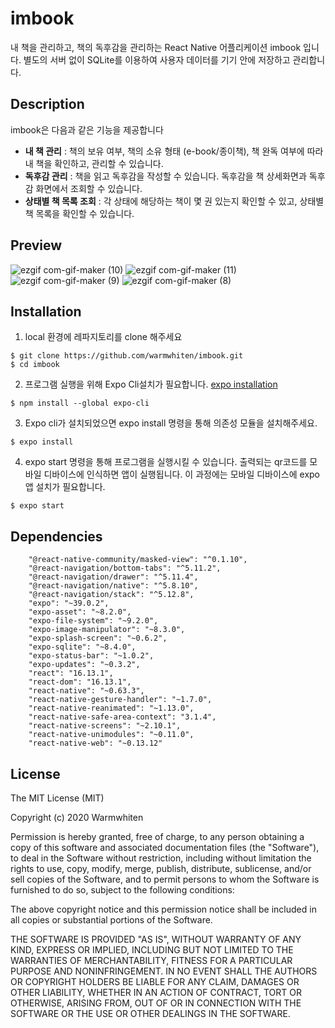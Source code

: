 # imbook
내 책을 관리하고, 책의 독후감을 관리하는 React Native 어플리케이션 imbook 입니다. 별도의 서버 없이 SQLite를 이용하여 사용자 데이터를 기기 안에 저장하고 관리합니다.

## Description
  
imbook은 다음과 같은 기능을 제공합니다
  - **내 책 관리** : 책의 보유 여부, 책의 소유 형태 (e-book/종이책), 책 완독 여부에 따라 내 책을 확인하고, 관리할 수 있습니다.
  - **독후감 관리** : 책을 읽고 독후감을 작성할 수 있습니다. 독후감을 책 상세화면과 독후감 화면에서 조회할 수 있습니다.
  - **상태별 책 목록 조회** : 각 상태에 해당하는 책이 몇 권 있는지 확인할 수 있고, 상태별 책 목록을 확인할 수 있습니다.

  
    
## Preview


![ezgif com-gif-maker (10)](https://user-images.githubusercontent.com/40848918/101899912-e92b0580-3bf1-11eb-95c3-bcd2b4ae1888.gif)
![ezgif com-gif-maker (11)](https://user-images.githubusercontent.com/40848918/101899910-e8926f00-3bf1-11eb-9a02-1965a41d6053.gif)
![ezgif com-gif-maker (9)](https://user-images.githubusercontent.com/40848918/101899906-e6301500-3bf1-11eb-84b5-e58a9d96788c.gif)
![ezgif com-gif-maker (8)](https://user-images.githubusercontent.com/40848918/101899909-e7f9d880-3bf1-11eb-940a-339dc9a37e45.gif)




## Installation

1. local 환경에 레파지토리를 clone 해주세요
```
$ git clone https://github.com/warmwhiten/imbook.git
$ cd imbook
```
2. 프로그램 실행을 위해 Expo Cli설치가 필요합니다. [expo installation](https://docs.expo.io/get-started/installation/)
```
$ npm install --global expo-cli
```
3. Expo cli가 설치되었으면 expo install 명령을 통해 의존성 모듈을 설치해주세요. 
```
$ expo install
```
4. expo start 명령을 통해 프로그램을 실행시킬 수 있습니다. 출력되는 qr코드를 모바일 디바이스에 인식하면 앱이 실행됩니다. 이 과정에는 모바일 디바이스에 expo 앱 설치가 필요합니다. 
```
$ expo start
```

## Dependencies
```
    "@react-native-community/masked-view": "^0.1.10",
    "@react-navigation/bottom-tabs": "^5.11.2",
    "@react-navigation/drawer": "^5.11.4",
    "@react-navigation/native": "^5.8.10",
    "@react-navigation/stack": "^5.12.8",
    "expo": "~39.0.2",
    "expo-asset": "~8.2.0",
    "expo-file-system": "~9.2.0",
    "expo-image-manipulator": "~8.3.0",
    "expo-splash-screen": "~0.6.2",
    "expo-sqlite": "~8.4.0",
    "expo-status-bar": "~1.0.2",
    "expo-updates": "~0.3.2",
    "react": "16.13.1",
    "react-dom": "16.13.1",
    "react-native": "~0.63.3",
    "react-native-gesture-handler": "~1.7.0",
    "react-native-reanimated": "~1.13.0",
    "react-native-safe-area-context": "3.1.4",
    "react-native-screens": "~2.10.1",
    "react-native-unimodules": "~0.11.0",
    "react-native-web": "~0.13.12"
```

## License
The MIT License (MIT)

Copyright (c) 2020 Warmwhiten

Permission is hereby granted, free of charge, to any person obtaining a copy of this software and associated documentation files (the "Software"), to deal in the Software without restriction, including without limitation the rights to use, copy, modify, merge, publish, distribute, sublicense, and/or sell copies of the Software, and to permit persons to whom the Software is furnished to do so, subject to the following conditions:

The above copyright notice and this permission notice shall be included in all copies or substantial portions of the Software.

THE SOFTWARE IS PROVIDED "AS IS", WITHOUT WARRANTY OF ANY KIND, EXPRESS OR IMPLIED, INCLUDING BUT NOT LIMITED TO THE WARRANTIES OF MERCHANTABILITY, FITNESS FOR A PARTICULAR PURPOSE AND NONINFRINGEMENT. IN NO EVENT SHALL THE AUTHORS OR COPYRIGHT HOLDERS BE LIABLE FOR ANY CLAIM, DAMAGES OR OTHER LIABILITY, WHETHER IN AN ACTION OF CONTRACT, TORT OR OTHERWISE, ARISING FROM, OUT OF OR IN CONNECTION WITH THE SOFTWARE OR THE USE OR OTHER DEALINGS IN THE SOFTWARE.
